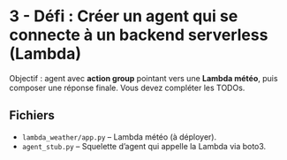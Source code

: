 # 3 - Défi : Créer un agent qui se connecte à un backend serverless (Lambda)

Objectif : agent avec **action group** pointant vers une **Lambda météo**, puis composer une réponse finale.
Vous devez compléter les TODOs.

## Fichiers
- `lambda_weather/app.py` – Lambda météo (à déployer).
- `agent_stub.py` – Squelette d’agent qui appelle la Lambda via boto3.
